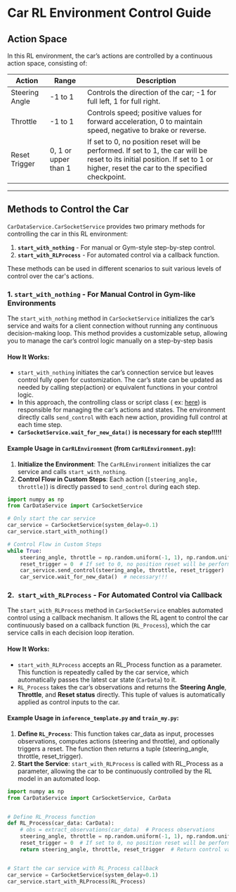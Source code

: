 # Car RL Environment Control Guide

## Action Space

In this RL environment, the car’s actions are controlled by a continuous action space, consisting of:

| Action         | Range                | Description                                                                                                                                                                     |
|----------------|----------------------|---------------------------------------------------------------------------------------------------------------------------------------------------------------------------------|
| Steering Angle | -1 to 1              | Controls the direction of the car; -1 for full left, 1 for full right.                                                                                                          |
| Throttle       | -1 to 1              | Controls speed; positive values for forward acceleration, 0 to maintain speed, negative to brake or reverse.                                                                    |
| Reset Trigger  | 0, 1 or upper than 1 | If set to 0, no position reset will be performed. If set to 1, the car will be reset to its initial position. If set to 1 or higher, reset the car to the specified checkpoint. |

---

## Methods to Control the Car

`CarDataService.CarSocketService` provides two primary methods for controlling the car in this RL environment:

1. **`start_with_nothing`** - For manual or Gym-style step-by-step control.
2. **`start_with_RLProcess`** - For automated control via a callback function.

These methods can be used in different scenarios to suit various levels of control over the car's actions.

### 1. `start_with_nothing` - For Manual Control in Gym-like Environments

The `start_with_nothing` method in `CarSocketService` initializes the car’s service and waits for a client connection
without running any continuous decision-making loop. This method provides a customizable setup, allowing you to manage
the car’s control logic manually on a step-by-step basis

#### How It Works:

- `start_with_nothing` initiates the car’s connection service but leaves control fully open for customization. The car’s
  state can be updated as needed by calling step(action) or equivalent functions in your control logic.
- In this approach, the controlling class or script class (
  ex: [here](https://github.com/Bacon9629/PyAutoDriveRL-Env/blob/main/CarRLEnvironment.py#L87)) is responsible for
  managing the car’s actions and states. The environment directly calls `send_control` with each new action, providing
  full control at each time step.
- **`CarSocketService.wait_for_new_data()` is necessary for each step!!!!!**

#### Example Usage in `CarRLEnvironment` (from `CarRLEnvironment.py`):

1. **Initialize the Environment**: The `CarRLEnvironment` initializes the car service and calls `start_with_nothing`.
2. **Control Flow in Custom Steps**: Each action (`[steering_angle, throttle]`) is directly passed to `send_control`
   during each step.

```python
import numpy as np
from CarDataService import CarSocketService

# Only start the car service
car_service = CarSocketService(system_delay=0.1)
car_service.start_with_nothing()

# Control Flow in Custom Steps
while True:
    steering_angle, throttle = np.random.uniform(-1, 1), np.random.uniform(-1, 1)
    reset_trigger = 0  # If set to 0, no position reset will be performed. If set to 1, the car will be reset to its initial position. If set to 1 or higher, reset the car to the specified checkpoint.
    car_service.send_control(steering_angle, throttle, reset_trigger)  # sending data to unity env
    car_service.wait_for_new_data()  # necessary!!!
```

### 2.` start_with_RLProcess` - For Automated Control via Callback

The `start_with_RLProcess` method in `CarSocketService` enables automated control using a callback mechanism.
It allows the RL agent to control the car continuously based on a callback function (`RL_Process`), which the car
service calls in each decision loop iteration.

#### How It Works:

- `start_with_RLProcess` accepts an RL_Process function as a parameter. This function is repeatedly called by the car
  service, which automatically passes the latest car state (`CarData`) to it.
- `RL_Process` takes the car’s observations and returns the **Steering Angle**, **Throttle**, and **Reset status**
  directly. This tuple of values is automatically applied as control inputs to the car.

#### Example Usage in `inference_template.py` and `train_my.py`:

1. **Define `RL_Process`**: This function takes car_data as input, processes observations, computes actions (steering
   and throttle), and optionally triggers a reset. The function then returns a tuple (steering_angle, throttle,
   reset_trigger).
2. **Start the Service**: `start_with_RLProcess` is called with RL_Process as a parameter, allowing the car to be
   continuously controlled by the RL model in an automated loop.

```python
import numpy as np
from CarDataService import CarSocketService, CarData


# Define RL_Process function
def RL_Process(car_data: CarData):
    # obs = extract_observations(car_data)  # Process observations
    steering_angle, throttle = np.random.uniform(-1, 1), np.random.uniform(-1, 1)  # Get actions from model
    reset_trigger = 0  # If set to 0, no position reset will be performed. If set to 1, the car will be reset to its initial position. If set to 1 or higher, reset the car to the specified checkpoint.
    return steering_angle, throttle, reset_trigger  # Return control values


# Start the car service with RL_Process callback
car_service = CarSocketService(system_delay=0.1)
car_service.start_with_RLProcess(RL_Process)
```


